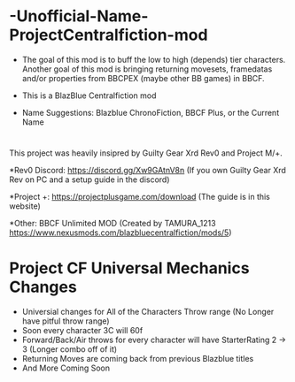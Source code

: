 # -Unofficial-Name-ProjectCentralfiction-mod
* The goal of this mod is to buff the low to high (depends) tier characters. Another goal of this mod is bringing returning movesets, framedatas and/or properties from BBCPEX (maybe other BB games) in BBCF.
* This is a BlazBlue Centralfiction mod

* Name Suggestions: Blazblue ChronoFiction, BBCF Plus, or the Current Name  

# 
This project was heavily insipred by Guilty Gear Xrd Rev0 and Project M/+.

*Rev0 Discord: https://discord.gg/Xw9GAtnV8n (If you own Guilty Gear Xrd Rev on PC and a setup guide in the discord)

*Project +: https://projectplusgame.com/download (The guide is in this website)

*Other: BBCF Unlimited MOD (Created by TAMURA_1213 https://www.nexusmods.com/blazbluecentralfiction/mods/5)

# Project CF Universal Mechanics Changes
* Universial changes for All of the Characters Throw range (No Longer have pitful throw range)
* Soon every character 3C will 60f
* Forward/Back/Air throws for every character will have StarterRating 2 -> 3 (Longer combo off of it)
* Returning Moves are coming back from previous Blazblue titles
* And More Coming Soon


